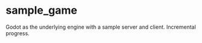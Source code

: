 # sample_game
Godot as the underlying engine with a sample server and client. Incremental progress. 
